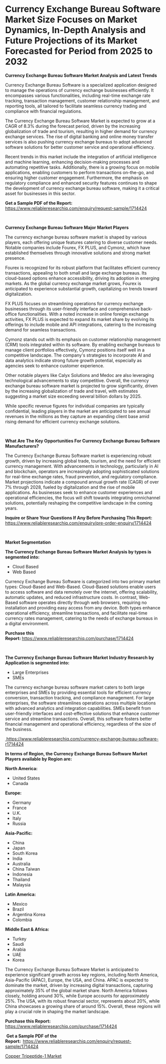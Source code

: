 <p><h1>Currency Exchange Bureau Software Market Size Focuses on Market Dynamics, In-Depth Analysis and Future Projections of its Market Forecasted for Period from 2025 to 2032</h1></p><p><strong>Currency Exchange Bureau Software Market Analysis and Latest Trends</strong></p>
<p><p>Currency Exchange Bureau Software is a specialized application designed to manage the operations of currency exchange businesses efficiently. It encompasses various functionalities, including real-time exchange rate tracking, transaction management, customer relationship management, and reporting tools, all tailored to facilitate seamless currency trading and compliance with financial regulations.</p><p>The Currency Exchange Bureau Software Market is expected to grow at a CAGR of 8.3% during the forecast period, driven by the increasing globalization of trade and tourism, resulting in higher demand for currency exchange services. The rise of digital banking and online money transfer services is also pushing currency exchange bureaus to adopt advanced software solutions for better customer service and operational efficiency.</p><p>Recent trends in this market include the integration of artificial intelligence and machine learning, enhancing decision-making processes and automating repetitive tasks. Additionally, there is a growing focus on mobile applications, enabling customers to perform transactions on-the-go, and ensuring higher customer engagement. Furthermore, the emphasis on regulatory compliance and enhanced security features continues to shape the development of currency exchange bureau software, making it a critical asset for businesses in this sector.</p></p>
<p><strong>Get a Sample PDF of the Report:&nbsp;</strong> <a href="https://www.reliableresearchiq.com/enquiry/request-sample/1714424?utm_campaign=3132&utm_medium=2&utm_source=Github&utm_content=ia&utm_term=28032025&utm_id=currency-exchange-bureau-software">https://www.reliableresearchiq.com/enquiry/request-sample/1714424</a></p>
<p>&nbsp;</p>
<p><strong>Currency Exchange Bureau Software Major Market Players</strong></p>
<p><p>The currency exchange bureau software market is shaped by various players, each offering unique features catering to diverse customer needs. Notable companies include Fourex, FX PLUS, and Cymonz, which have established themselves through innovative solutions and strong market presence.</p><p>Fourex is recognized for its robust platform that facilitates efficient currency transactions, appealing to both small and large exchange bureaus. Its cloud-based options enhance accessibility, driving its adoption in emerging markets. As the global currency exchange market grows, Fourex is anticipated to experience substantial growth, capitalizing on trends toward digitalization.</p><p>FX PLUS focuses on streamlining operations for currency exchange businesses through its user-friendly interface and comprehensive back-office functionalities. With a noted increase in online foreign exchange activities, FX PLUS is expected to expand its market share by evolving its offerings to include mobile and API integrations, catering to the increasing demand for seamless transactions.</p><p>Cymonz stands out with its emphasis on customer relationship management (CRM) tools integrated within its software. By enabling exchange bureaus to manage client portfolios effectively, Cymonz positions itself well in a competitive landscape. The company's strategies to incorporate AI and data analytics indicate strong future growth potential, especially as agencies seek to enhance customer experience.</p><p>Other notable players like Calyx Solutions and Medoc are also leveraging technological advancements to stay competitive. Overall, the currency exchange bureau software market is projected to grow significantly, driven by the increasing globalization of trade and travel, with estimates suggesting a market size exceeding several billion dollars by 2025.</p><p>While specific revenue figures for individual companies are typically confidential, leading players in the market are anticipated to see annual revenues in the millions as they capture an expanding client base amid rising demand for efficient currency exchange solutions.</p></p>
<p>&nbsp;</p>
<p><strong>What Are The Key Opportunities For Currency Exchange Bureau Software Manufacturers?</strong></p>
<p><p>The Currency Exchange Bureau Software market is experiencing robust growth, driven by increasing global trade, tourism, and the need for efficient currency management. With advancements in technology, particularly in AI and blockchain, operators are increasingly adopting sophisticated solutions for real-time exchange rates, fraud prevention, and regulatory compliance. Market projections indicate a compound annual growth rate (CAGR) of over 7% through 2028, fueled by digitalization and the rise of mobile applications. As businesses seek to enhance customer experiences and operational efficiencies, the focus will shift towards integrating omnichannel solutions, potentially reshaping the competitive landscape in the coming years.</p></p>
<p><strong>Inquire or Share Your Questions If Any Before Purchasing This Report:</strong> <a href="https://www.reliableresearchiq.com/enquiry/pre-order-enquiry/1714424?utm_campaign=3132&utm_medium=2&utm_source=Github&utm_content=ia&utm_term=28032025&utm_id=currency-exchange-bureau-software">https://www.reliableresearchiq.com/enquiry/pre-order-enquiry/1714424</a></p>
<p>&nbsp;</p>
<p><strong>Market Segmentation</strong></p>
<p><strong>The Currency Exchange Bureau Software Market Analysis by types is segmented into:</strong></p>
<p><ul><li>Cloud Based</li><li>Web Based</li></ul></p>
<p><p>Currency Exchange Bureau Software is categorized into two primary market types: Cloud-Based and Web-Based. Cloud-Based solutions enable users to access software and data remotely over the internet, offering scalability, automatic updates, and reduced infrastructure costs. In contrast, Web-Based software operates directly through web browsers, requiring no installation and providing easy access from any device. Both types enhance operational efficiency, streamline transactions, and facilitate real-time currency rates management, catering to the needs of exchange bureaus in a digital environment.</p></p>
<p><strong>Purchase this Report:&nbsp;</strong><a href="https://www.reliableresearchiq.com/purchase/1714424?utm_campaign=3132&utm_medium=2&utm_source=Github&utm_content=ia&utm_term=28032025&utm_id=currency-exchange-bureau-software">https://www.reliableresearchiq.com/purchase/1714424</a></p>
<p>&nbsp;</p>
<p><strong>The Currency Exchange Bureau Software Market Industry Research by Application is segmented into:</strong></p>
<p><ul><li>Large Enterprises</li><li>SMEs</li></ul></p>
<p><p>The currency exchange bureau software market caters to both large enterprises and SMEs by providing essential tools for efficient currency conversion, transaction tracking, and compliance management. For large enterprises, the software streamlines operations across multiple locations with advanced analytics and integration capabilities. SMEs benefit from user-friendly interfaces and cost-effective solutions that enhance customer service and streamline transactions. Overall, this software fosters better financial management and operational efficiency, regardless of the size of the business.</p></p>
<p><a href="https://www.reliableresearchiq.com/currency-exchange-bureau-software-r1714424?utm_campaign=3132&utm_medium=2&utm_source=Github&utm_content=ia&utm_term=28032025&utm_id=currency-exchange-bureau-software">&nbsp;https://www.reliableresearchiq.com/currency-exchange-bureau-software-r1714424</a></p>
<p><strong>In terms of Region, the Currency Exchange Bureau Software Market Players available by Region are:</strong></p>
<p>
    <p> <strong> North America: </strong>
        <ul>
            <li>United States</li>
            <li>Canada</li>
        </ul>
        </p> 
    <p> <strong> Europe: </strong>
        <ul>
            <li>Germany</li>
            <li>France</li>
            <li>U.K.</li>
            <li>Italy</li>
            <li>Russia</li>
        </ul>
        </p> 
    <p> <strong> Asia-Pacific: </strong>
        <ul>
            <li>China</li>
            <li>Japan</li>
            <li>South Korea</li>
            <li>India</li>
            <li>Australia</li>
            <li>China Taiwan</li>
            <li>Indonesia</li>
            <li>Thailand</li>
            <li>Malaysia</li>
        </ul>
        </p> 
    <p> <strong> Latin America: </strong>
        <ul>
            <li>Mexico</li>
            <li>Brazil</li>
            <li>Argentina Korea</li>
            <li>Colombia</li>
        </ul>
        </p> 
    <p> <strong> Middle East & Africa: </strong>
        <ul>
            <li>Turkey</li>
            <li>Saudi</li>
            <li>Arabia</li>
            <li>UAE</li>
            <li>Korea</li>
        </ul>
    </p>
    </p>
<p><p>The Currency Exchange Bureau Software Market is anticipated to experience significant growth across key regions, including North America, Asia-Pacific (APAC), Europe, the USA, and China. APAC is expected to dominate the market, driven by increasing digital transactions, capturing approximately 35% of the global market share. North America follows closely, holding around 30%, while Europe accounts for approximately 25%. The USA, with its robust financial sector, represents about 20%, while China showcases a growing share of around 15%. Overall, these regions will play a crucial role in shaping the market landscape.</p></p>
<p><strong>Purchase this Report: </strong><a href="https://www.reliableresearchiq.com/purchase/1714424?utm_campaign=3132&utm_medium=2&utm_source=Github&utm_content=ia&utm_term=28032025&utm_id=currency-exchange-bureau-software">https://www.reliableresearchiq.com/purchase/1714424</a></p>
<p>&nbsp;<strong>Get a Sample PDF of the Report:&nbsp;&nbsp;</strong><a href="https://www.reliableresearchiq.com/enquiry/request-sample/1714424?utm_campaign=3132&utm_medium=2&utm_source=Github&utm_content=ia&utm_term=28032025&utm_id=currency-exchange-bureau-software">https://www.reliableresearchiq.com/enquiry/request-sample/1714424</a></p>
<p><strong></strong></p>
<p><p><a href="https://github.com/jhamygunler/Market-Research-Report-List-1/blob/main/copper-tripeptide-1-market.md?utm_campaign=3132&utm_medium=2&utm_source=Github&utm_content=ia&utm_term=28032025&utm_id=currency-exchange-bureau-software">Copper Tripeptide-1 Market</a></p></p>
